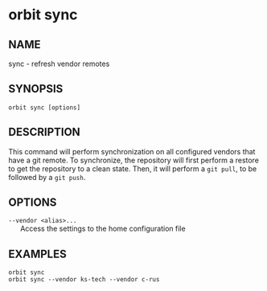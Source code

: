 # __orbit sync__

## __NAME__

sync - refresh vendor remotes

## __SYNOPSIS__

```
orbit sync [options]
```

## __DESCRIPTION__

This command will perform synchronization on all configured vendors that have
a git remote. To synchronize, the repository will first perform a restore to
get the repository to a clean state. Then, it will perform a `git pull`, to 
be followed by a `git push`.

## __OPTIONS__

`--vendor <alias>...`  
      Access the settings to the home configuration file

## __EXAMPLES__

```
orbit sync
orbit sync --vendor ks-tech --vendor c-rus
```